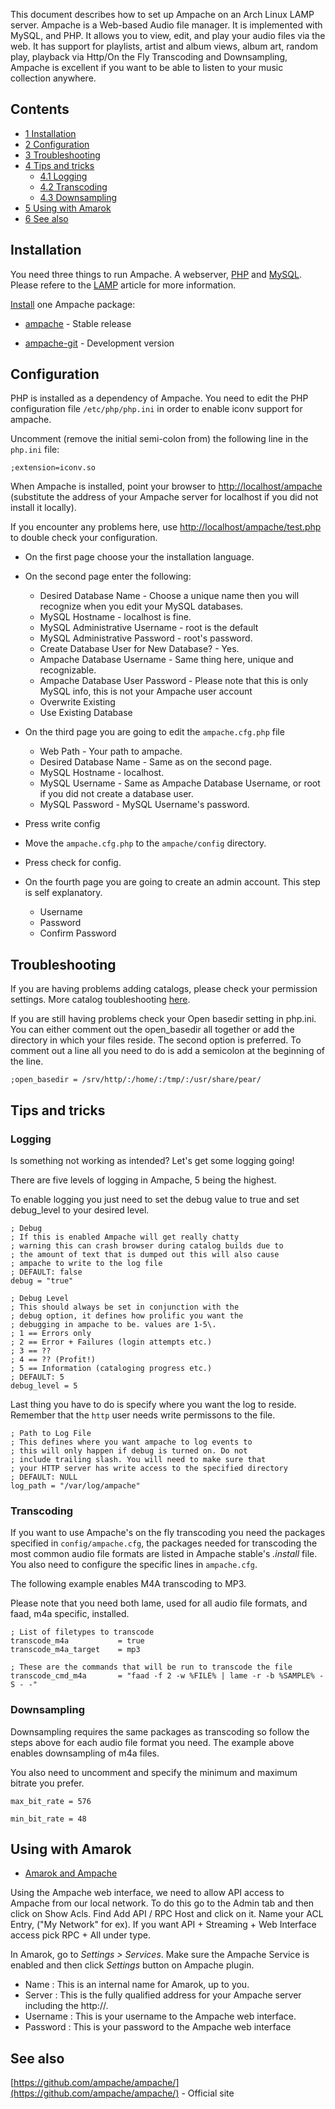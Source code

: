 This document describes how to set up Ampache on an Arch Linux LAMP server. Ampache is a Web-based Audio file manager. It is implemented with MySQL, and PHP. It allows you to view, edit, and play your audio files via the web. It has support for playlists, artist and album views, album art, random play, playback via Http/On the Fly Transcoding and Downsampling, Ampache is excellent if you want to be able to listen to your music collection anywhere.

## Contents

*   [1 Installation](#Installation)
*   [2 Configuration](#Configuration)
*   [3 Troubleshooting](#Troubleshooting)
*   [4 Tips and tricks](#Tips_and_tricks)
    *   [4.1 Logging](#Logging)
    *   [4.2 Transcoding](#Transcoding)
    *   [4.3 Downsampling](#Downsampling)
*   [5 Using with Amarok](#Using_with_Amarok)
*   [6 See also](#See_also)

## Installation

You need three things to run Ampache. A webserver, [PHP](/index.php/PHP "PHP") and [MySQL](/index.php/MySQL "MySQL"). Please refere to the [LAMP](/index.php/LAMP "LAMP") article for more information.

[Install](/index.php/Install "Install") one Ampache package:

*   [ampache](https://aur.archlinux.org/packages/ampache/) - Stable release

*   [ampache-git](https://aur.archlinux.org/packages/ampache-git/) - Development version

## Configuration

PHP is installed as a dependency of Ampache. You need to edit the PHP configuration file `/etc/php/php.ini` in order to enable iconv support for ampache.

Uncomment (remove the initial semi-colon from) the following line in the `php.ini` file:

```
;extension=iconv.so

```

When Ampache is installed, point your browser to [http://localhost/ampache](http://localhost/ampache) (substitute the address of your Ampache server for localhost if you did not install it locally).

If you encounter any problems here, use [http://localhost/ampache/test.php](http://localhost/ampache/test.php) to double check your configuration.

*   On the first page choose your the installation language.

*   On the second page enter the following:
    *   Desired Database Name - Choose a unique name then you will recognize when you edit your MySQL databases.
    *   MySQL Hostname - localhost is fine.
    *   MySQL Administrative Username - root is the default
    *   MySQL Administrative Password - root's password.
    *   Create Database User for New Database? - Yes.
    *   Ampache Database Username - Same thing here, unique and recognizable.
    *   Ampache Database User Password - Please note that this is only MySQL info, this is not your Ampache user account
    *   Overwrite Existing
    *   Use Existing Database

*   On the third page you are going to edit the `ampache.cfg.php` file
    *   Web Path - Your path to ampache.
    *   Desired Database Name - Same as on the second page.
    *   MySQL Hostname - localhost.
    *   MySQL Username - Same as Ampache Database Username, or root if you did not create a database user.
    *   MySQL Password - MySQL Username's password.
*   Press write config
*   Move the `ampache.cfg.php` to the `ampache/config` directory.
*   Press check for config.

*   On the fourth page you are going to create an admin account. This step is self explanatory.
    *   Username
    *   Password
    *   Confirm Password

## Troubleshooting

If you are having problems adding catalogs, please check your permission settings. More catalog toubleshooting [here](http://ampache.org/wiki/install:catalog#permissions).

If you are still having problems check your Open basedir setting in php.ini. You can either comment out the open_basedir all together or add the directory in which your files reside. The second option is preferred. To comment out a line all you need to do is add a semicolon at the beginning of the line.

```
;open_basedir = /srv/http/:/home/:/tmp/:/usr/share/pear/

```

## Tips and tricks

### Logging

Is something not working as intended? Let's get some logging going!

There are five levels of logging in Ampache, 5 being the highest.

To enable logging you just need to set the debug value to true and set debug_level to your desired level.

```
; Debug
; If this is enabled Ampache will get really chatty
; warning this can crash browser during catalog builds due to 
; the amount of text that is dumped out this will also cause 
; ampache to write to the log file
; DEFAULT: false
debug = "true"

; Debug Level
; This should always be set in conjunction with the
; debug option, it defines how prolific you want the
; debugging in ampache to be. values are 1-5\. 
; 1 == Errors only
; 2 == Error + Failures (login attempts etc.)
; 3 == ??
; 4 == ?? (Profit!)
; 5 == Information (cataloging progress etc.)
; DEFAULT: 5
debug_level = 5
```

Last thing you have to do is specify where you want the log to reside. Remember that the `http` user needs write permissons to the file.

```
; Path to Log File
; This defines where you want ampache to log events to
; this will only happen if debug is turned on. Do not
; include trailing slash. You will need to make sure that
; your HTTP server has write access to the specified directory
; DEFAULT: NULL
log_path = "/var/log/ampache"
```

### Transcoding

If you want to use Ampache's on the fly transcoding you need the packages specified in `config/ampache.cfg`, the packages needed for transcoding the most common audio file formats are listed in Ampache stable's *.install* file. You also need to configure the specific lines in `ampache.cfg`.

The following example enables M4A transcoding to MP3.

Please note that you need both lame, used for all audio file formats, and faad, m4a specific, installed.

```
; List of filetypes to transcode
transcode_m4a           = true
transcode_m4a_target    = mp3 

; These are the commands that will be run to transcode the file
transcode_cmd_m4a       = "faad -f 2 -w %FILE% | lame -r -b %SAMPLE% -S - -"

```

### Downsampling

Downsampling requires the same packages as transcoding so follow the steps above for each audio file format you need. The example above enables downsampling of m4a files.

You also need to uncomment and specify the minimum and maximum bitrate you prefer.

```
max_bit_rate = 576

min_bit_rate = 48
```

## Using with Amarok

*   [Amarok and Ampache](http://ampache.org/wiki/config:amarok)

Using the Ampache web interface, we need to allow API access to Ampache from our local network. To do this go to the Admin tab and then click on Show Acls. Find Add API / RPC Host and click on it. Name your ACL Entry, ("My Network" for ex). If you want API + Streaming + Web Interface access pick RPC + All under type.

In Amarok, go to *Settings > Services*. Make sure the Ampache Service is enabled and then click *Settings* button on Ampache plugin.

*   Name : This is an internal name for Amarok, up to you.
*   Server : This is the fully qualified address for your Ampache server including the http://.
*   Username : This is your username to the Ampache web interface.
*   Password : This is your password to the Ampache web interface

## See also

[https://github.com/ampache/ampache/](https://github.com/ampache/ampache/) - Official site